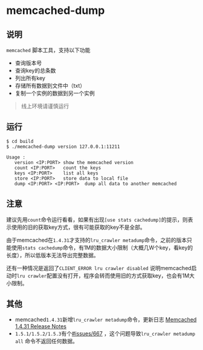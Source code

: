 # memcached-dump

## 说明

`memcached` 脚本工具，支持以下功能

- 查询版本号
- 查询key的总条数
- 列出所有key
- 存储所有数据到文件中（txt）
- 复制一个实例的数据到另一个实例

> 线上环境请谨慎运行

## 运行

```
$ cd build
$ ./memcached-dump version 127.0.0.1:11211
```

```
Usage :
   version <IP:PORT> show the memcached version
   count <IP:PORT>   count the keys
   keys <IP:PORT>    list all keys
   store <IP:PORT>   store data to local file
   dump <IP:PORT> <IP:PORT>  dump all data to another memcached
```

## 注意

建议先用`count`命令运行看看，如果有出现`[use stats cachedump]`的提示，则表示使用的旧的获取key方式，很有可能获取的key不是全部。

由于memcached在`1.4.31`才支持的`lru_crawler metadump`命令，之前的版本只能使用`stats cachedump`命令，有1M的数据大小限制（大概几W个key，看key的长度），所以低版本无法导出完整数据。

还有一种情况是返回了`CLIENT_ERROR lru crawler disabled` 说明memcached启动时`lru crawler`配置没有打开，程序会转而使用旧的方式获取key，也会有1M大小限制。

## 其他

- memcached`1.4.31`新增`lru_crawler metadump`命令，更新日志 [Memcached 1.4.31 Release Notes](https://github.com/memcached/memcached/wiki/ReleaseNotes1431)
- `1.5.1/1.5.2/1.5.3`有个[#issues/667](https://github.com/memcached/memcached/issues/667) ，这个问题导致`lru_crawler metadump all` 命令不返回任何数据。
